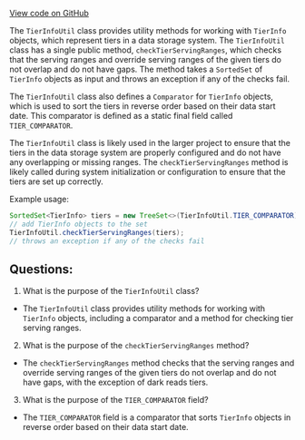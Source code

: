 [View code on GitHub](https://github.com/misbahsy/the-algorithm/src/java/com/twitter/search/earlybird/config/TierInfoUtil.java)

The `TierInfoUtil` class provides utility methods for working with `TierInfo` objects, which represent tiers in a data storage system. The `TierInfoUtil` class has a single public method, `checkTierServingRanges`, which checks that the serving ranges and override serving ranges of the given tiers do not overlap and do not have gaps. The method takes a `SortedSet` of `TierInfo` objects as input and throws an exception if any of the checks fail.

The `TierInfoUtil` class also defines a `Comparator` for `TierInfo` objects, which is used to sort the tiers in reverse order based on their data start date. This comparator is defined as a static final field called `TIER_COMPARATOR`.

The `TierInfoUtil` class is likely used in the larger project to ensure that the tiers in the data storage system are properly configured and do not have any overlapping or missing ranges. The `checkTierServingRanges` method is likely called during system initialization or configuration to ensure that the tiers are set up correctly.

Example usage:

```java
SortedSet<TierInfo> tiers = new TreeSet<>(TierInfoUtil.TIER_COMPARATOR);
// add TierInfo objects to the set
TierInfoUtil.checkTierServingRanges(tiers);
// throws an exception if any of the checks fail
```
## Questions: 
 1. What is the purpose of the `TierInfoUtil` class?
- The `TierInfoUtil` class provides utility methods for working with `TierInfo` objects, including a comparator and a method for checking tier serving ranges.

2. What is the purpose of the `checkTierServingRanges` method?
- The `checkTierServingRanges` method checks that the serving ranges and override serving ranges of the given tiers do not overlap and do not have gaps, with the exception of dark reads tiers.

3. What is the purpose of the `TIER_COMPARATOR` field?
- The `TIER_COMPARATOR` field is a comparator that sorts `TierInfo` objects in reverse order based on their data start date.